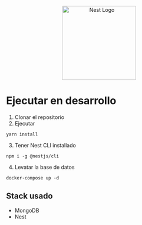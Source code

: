 <p align="center">
  <a href="http://nestjs.com/" target="blank"><img src="https://nestjs.com/img/logo-small.svg" width="200" alt="Nest Logo" /></a>
</p>

# Ejecutar en desarrollo

1. Clonar el repositorio
2. Ejecutar

```
yarn install
```

3. Tener Nest CLI installado

```
npm i -g @nestjs/cli
```

4. Levatar la base de datos

```
docker-compose up -d
```

## Stack usado

- MongoDB
- Nest
